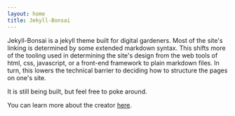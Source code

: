 ```yaml
---
layout: home
title: Jekyll-Bonsai
---
```


Jekyll-Bonsai is a jekyll theme built for digital gardeners. Most of the site's linking is determined by some extended markdown syntax. This shifts more of the tooling used in determining the site's design from the web tools of html, css, javascript, or a front-end framework to plain markdown files. In turn, this lowers the technical barrier to deciding how to structure the pages on one's site.

It is still being built, but feel free to poke around.

You can learn more about the creator [here](https://manunam.me).

